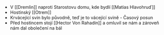 - V [[Dremlin]] naproti Starostovu domu, kde bydlí [[Matias Hlavohruď]]
- Hostinský [[Otrem]]
- Krvácející svin bylo původně, teď je to vácející svině - Časový posun
- Před hostincem stojí [[Hector Von Rahadin]] a omluvil se nám a zároveň nám dal obolečení na bál